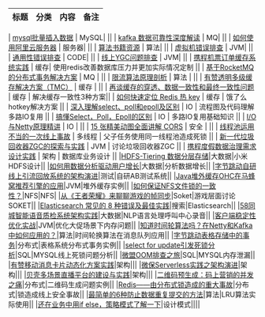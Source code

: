 
|标题|分类|内容|备注|
|----|----|----|----|

| [mysql批量插入数据](https://www.imooc.com/article/291781) | MySQL| ||
| [kafka 数据可靠性深度解读](https://www.jianshu.com/p/b37beff657f3) | MQ| ||
| [如何使用阿里云服务器](https://mp.weixin.qq.com/s?__biz=Mzg2OTA0Njk0OA==&mid=2247485738&idx=1&sn=f97e91a50e444944076c30b0717b303a&chksm=cea246e1f9d5cff73faf6a778b147ea85162d1f3ed55ca90473c6ebae1e2c4d13e89282aeb24&token=406194678&lang=zh_CN#rd) | 服务器| ||
| [算法书籍资源](https://snailclimb.gitee.io/javaguide/#/docs/dataStructures-algorithms/%E7%AE%97%E6%B3%95%E5%AD%A6%E4%B9%A0%E8%B5%84%E6%BA%90%E6%8E%A8%E8%8D%90) | 算法| ||
| [虚拟机错误排查](https://snailclimb.gitee.io/javaguide/#/./docs/java/%E6%89%8B%E6%8A%8A%E6%89%8B%E6%95%99%E4%BD%A0%E5%AE%9A%E4%BD%8D%E5%B8%B8%E8%A7%81Java%E6%80%A7%E8%83%BD%E9%97%AE%E9%A2%98) | JVM| ||
| [通用性错误排查](https://www.iteye.com/blog/javatar-804187) | CODE| ||
| [线上YGC问题排查](https://club.perfma.com/article/1661497)  | JVM| ||
| [携程机票订单缓存系统实践](https://mp.weixin.qq.com/s/0ls1QYKAIiZdXhKPQ62OrQ)  | 缓存| 使用redis改善数据库压力并更加实际情况定制 ||
| [基于RocketMQ的分布式事务解决方案](https://www.jianshu.com/p/286cac4625b6)  | MQ |  ||
| [限流算法原理剖析](https://mp.weixin.qq.com/s/MA1CLXdknLvnPV_s3ZQUSg)  | 算法 |  ||
| [有赞透明多级缓存解决方案（TMC）](https://mp.weixin.qq.com/s?__biz=MzAxOTY5MDMxNA%3D%3D&mid=2455759090&idx=1&sn=f9f0b49d7c1916672f9d4f63dab0c2b6&chksm=8c686ed7bb1fe7c1446838941ff1bdb5d0bd8738aa43c22d456cf9736e3068eb13a29f908403&scene=21#wechat_redirect)  | 缓存 | ||
| [再谈缓存的穿透、数据一致性和最终一致性问题](https://mp.weixin.qq.com/s?__biz=MzI4MTY5NTk4Ng==&mid=2247489165&amp;idx=1&amp;sn=1d134c75d2fbcc4967fd0c10eb1cf8a9&source=41#wechat_redirect)  | 缓存 |  解决缓存一致性3种方案||
| [如何快速定位 Redis 热 key](https://mp.weixin.qq.com/s/rZs-oWBGGYtNKLMpI0-tXw)  | 缓存 |  饿了么hotkey解决方案 ||
| [深入理解select、poll和epoll及区别](https://blog.csdn.net/wteruiycbqqvwt/article/details/90299610)  | IO |  流程图及代码理解多路IO复用 ||
| [搞懂Select，Poll，Epoll的区别](https://www.itqiankun.com/article/select-poll-epoll)  | IO | 多路IO复用基础知识  ||
| [I/O与Netty原理精讲](https://mp.weixin.qq.com/s/K9Oyn0cbwqVCh1j3N5bd_w)  | IO |   ||
| [15 张精美动图全面讲解 CORS](https://mp.weixin.qq.com/s/tei4tXhxthnZIX6mLUwSTA)  | 安全 |   ||
| [线程池运用不当的一次线上事故](https://mp.weixin.qq.com/s/Qpdxfal-m0KOUxLeMJlPxw)  | 多线程 | 父子任务使用同一线程池造成死锁  ||
| [新一代垃圾回收器ZGC的探索与实践](https://mp.weixin.qq.com/s/ag5u2EPObx7bZr7hkcrOTg)  | JVM | 讨论垃圾回收器ZGC  ||
| [携程度假数据治理需求设计实践](https://mp.weixin.qq.com/s/Xhuy2iRe6N_3yL4-jlRocA)  | 架构 | 数据库业务设计 ||
|[HDFS-Tiering 数据分层存储](https://mp.weixin.qq.com/s/0weyff54TjsBo6L-Zmkg5w)|大数据|小米HDFS设计||
|[如何用数据分析驱动用户增长](https://mp.weixin.qq.com/s/cdTNRFFJcKrpWgOtuFzYFw)|大数据|分析数据增长||
|[字节跳动自研线上引流回放系统的架构演进](https://mp.weixin.qq.com/s/3rxdiVDYqwllPRbF6gQ50Q)|测试|自研AB测试系统||
|[Java堆外缓存OHC在马蜂窝推荐引擎的应用](https://mp.weixin.qq.com/s/PEqWHct0K4LvzgeYJobWpA)|JVM|堆外缓存实例||
|[如何保证NFS文件锁的一致性？](https://mp.weixin.qq.com/s/lcrI3hzIplrQHs5aB_9Prg)|NFS|NFS|
|[从《王者荣耀》来聊聊游戏的帧同步](https://mp.weixin.qq.com/s/5atfuUNiIxYFv5y_wSVK1w)|Soket|游戏层面讨论SOKET||
|[Elasticsearch 常见的 8 种错误及最佳实践](https://mp.weixin.qq.com/s/zsAk7clgxzrjWLpQbYoTXg)|搜索|Elasticsearch||
|[58同城智能语音质检系统架构实践](https://mp.weixin.qq.com/s/1xHz6Ym8u0VOJL5-jYc5CQ)|大数据|NLP语言处理呼叫中心录音||
|[客户端稳定性优化实战](https://mp.weixin.qq.com/s/jQfrxyvVtBBjUXkJuRinGA)|JVM|优化大促场景下内存问题||
|[知道时间轮算法吗？在Netty和Kafka中如何应用的？](https://mp.weixin.qq.com/s/xBB72hJGn8geZ7SkM0FqJw)|算法|时间轮换算法在消息队列应用||
|[字节跳动表格存储中的事务](https://mp.weixin.qq.com/s/ZjnRzI18plggKTv_nPBsEw)|分布式|表格系统分布式事务实例||
|[select for update引发死锁分析](https://www.cnblogs.com/micrari/p/8029710.html)|SQL|MYSQL线上死锁问题分析||
|[微盟OOM排查之旅](https://mp.weixin.qq.com/s/eqw03qx8WyTzFS4O9y4iVQ)|SQL|MYSQL内存泄漏||
|[有赞移动消息卡片动态化方案实践](https://mp.weixin.qq.com/s/IA-HJm1ZQ2HMcLYdFHD5Ug)|架构|||
|[微保Serverless实践之架构演进](https://mp.weixin.qq.com/s/3IjP3J7GGZXWGVuWfxEsGA)|架构|||
|[贝壳多场景直播平台的建设与实践](https://mp.weixin.qq.com/s/Fspxx8al6SK5qQkB3etBgg)|架构|||
|[二维码预生成：码上营销的并发之痛](https://mp.weixin.qq.com/s/T38OglzdiRjjtqWUKx608w)|分布式|二维码生成问题实例||
|[Redis——由分布式锁造成的重大事故](https://juejin.im/post/6854573212831842311)|分布式|锁造成线上安全事故||
|[最简单的6种防止数据重复提交的方法](https://mp.weixin.qq.com/s/p1MRZpnxohnX2jIpZDczmQ)|算法|LRU算法实际使用||
|[还在业务中用if else，策略模式了解一下](https://juejin.im/post/6844903874596175880)|设计模式||||


